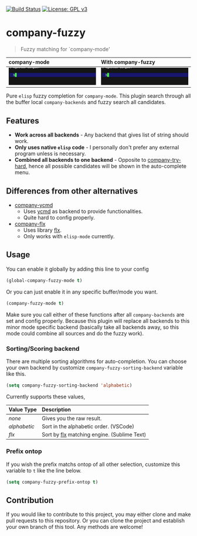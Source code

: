 [![Build Status](https://travis-ci.com/jcs090218/company-fuzzy.svg?branch=master)](https://travis-ci.com/jcs090218/company-fuzzy)
[![License: GPL v3](https://img.shields.io/badge/License-GPL%20v3-blue.svg)](https://www.gnu.org/licenses/gpl-3.0)


# company-fuzzy
> Fuzzy matching for `company-mode'

| company-mode | With company-fuzzy |
|:---|:---|
|<img src="./screenshot/normal.gif"/>|<img src="./screenshot/with-fuzzy.gif"/>|


Pure `elisp` fuzzy completion for `company-mode`. This plugin search through
all the buffer local `company-backends` and fuzzy search all candidates.


## Features

* **Work across all backends** - Any backend that gives list of string should work.
* **Only uses native `elisp` code** - I personally don't prefer any external
program unless is necessary.
* **Combined all backends to one backend** - Opposite to [company-try-hard](https://github.com/Wilfred/company-try-hard),
hence all possible candidates will be shown in the auto-complete menu.


## Differences from other alternatives

* [company-ycmd](https://github.com/abingham/emacs-ycmd)
  * Uses [ycmd](https://github.com/Valloric/ycmd) as backend to provide functionalities.
  * Quite hard to config properly.
* [company-flx](https://github.com/PythonNut/company-flx)
  * Uses library [flx](https://github.com/lewang/flx).
  * Only works with `elisp-mode` currently.


## Usage

You can enable it globally by adding this line to your config
```el
(global-company-fuzzy-mode t)
```
Or you can just enable it in any specific buffer/mode you want.
```el
(company-fuzzy-mode t)
```

Make sure you call either of these functions after all
`company-backends` are set and config properly. Because
this plugin will replace all backends to this minor mode
specific backend (basically take all backends away, so
this mode could combine all sources and do the fuzzy work).

### Sorting/Scoring backend

There are multiple sorting algorithms for auto-completion. You can choose your 
own backend by customize `company-fuzzy-sorting-backend` variable like this.

```el
(setq company-fuzzy-sorting-backend 'alphabetic)
```

Currently supports these values, 

| Value Type | Description |
|:---|:---|
| *none* | Gives you the raw result. |
| *alphabetic* | Sort in the alphabetic order. (VSCode) |
| *flx* |Sort by [flx](https://github.com/lewang/flx) matching engine. (Sublime Text) |

### Prefix ontop

If you wish the prefix matchs ontop of all other selection, customize
this variable to `t` like the line below.

```el
(setq company-fuzzy-prefix-ontop t)
```


## Contribution

If you would like to contribute to this project, you may either
clone and make pull requests to this repository. Or you can
clone the project and establish your own branch of this tool.
Any methods are welcome!
